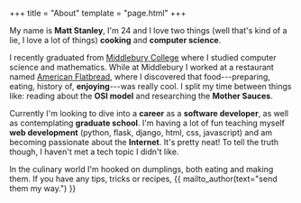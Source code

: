 +++
title = "About"
template = "page.html"
+++

My name is **Matt Stanley**, I'm 24 and I love two things (well that's kind of 
a lie, I love a lot of things) **cooking** and **computer science**. 

I recently graduated from [Middlebury College](http://www.middlebury.edu/) where I studied
computer science and mathematics. While at Middlebury I worked at a restaurant
named [American Flatbread](http://www.americanflatbread.com/), where I discovered
that food---preparing, eating, history of, **enjoying**---was really cool. I split my time between things like: 
reading about the **OSI model** and researching the **Mother Sauces**. 

Currently I'm looking to dive into a **career** as a **software developer**, as well as 
contemplating **graduate school**. I'm having a lot of fun teaching myself **web development**
(python, flask, django, html, css, javascript) and am becoming passionate about
the **Internet**. It's pretty neat! To tell the truth though, I haven't met a tech topic
I didn't like. 

In the culinary world I'm hooked on dumplings, both eating and making them. If you 
have any tips, tricks or recipes, {{ mailto_author(text="send them my way.") }}
